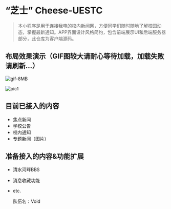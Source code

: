 # “芝士” Cheese-UESTC

> 本小程序是用于连接我电的校内新闻网，方便同学们随时随地了解校园动态，掌握最新通知。APP界面设计风格简约，包含前端展示UI和后端服务器部分，此仓库为客户端源码。

## 布局效果演示（GIF图较大请耐心等待加载，加载失败请刷新...）

![gif-8MB](http://p1.bqimg.com/4851/39a5b9c741d36e45.gif)

![pic1](http://i1.piimg.com/567571/fdc05eca186b4d62.jpg) 


## 目前已接入的内容

- 焦点新闻
- 学校公告
- 校内通知
- 专题新闻（图片）

## 准备接入的内容&功能扩展

- 清水河畔BBS
- 消息收藏功能
- etc.


    队伍名：Void